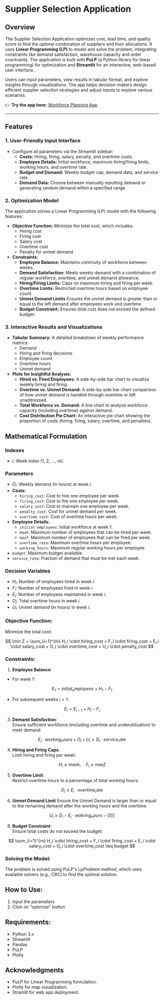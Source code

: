 # Supplier Selection Application

## Overview
The Supplier Selection Application optimizes cost, lead time, and quality score to find the optimal combination of suppliers and their allocations. It uses **Linear Programming (LP)** to model and solve the problem, integrating constraints like demand satisfaction, warehouse capacity and order cosntraints. The application is built with **PuLP** (a Python library for linear programming) for optimization and **Streamlit** for an interactive, web-based user interface.

Users can input parameters, view results in tabular format, and explore insights through visualizations. The app helps decision-makers design efficient supplier selection strategies and adjust inputs to explore various scenarios.  

👉 **Try the app here:** [Workforce Planning App](https://workforce-planning-scmzo5wmkrecgorpzupb3h.streamlit.app/)

---

## Features

### 1. **User-Friendly Input Interface**
- Configure all parameters via the Streamlit sidebar:
  - **Costs:** Hiring, firing, salary, penalty, and overtime costs.
  - **Employee Details:** Initial workforce, maximum hiring/firing limits, working hours, and overtime rate.
  - **Budget and Demand:** Weekly budget cap, demand data, and service rate.
  - **Demand Data:** Choose between manually inputting demand or generating random demand within a specified range.

### 2. **Optimization Model**
The application solves a Linear Programming (LP) model with the following features:
- **Objective Function:** Minimize the total cost, which includes:
  - Hiring cost
  - Firing cost
  - Salary cost
  - Overtime cost
  - Penalty for unmet demand
- **Constraints:**
  - **Employee Balance:** Maintains continuity of workforce between weeks.
  - **Demand Satisfaction:** Meets weekly demand with a combination of regular workforce, overtime, and unmet demand allowance.
  - **Hiring/Firing Limits:** Caps on maximum hiring and firing per week.
  - **Overtime Limits:** Restricted overtime hours based on employee count.
  - **Unmet Demand Limits** Ensures the unmet demand is greater than or equal to the left demand after employees work and overtime.
  - **Budget Constraint:** Ensures total cost does not exceed the defined budget.

### 3. **Interactive Results and Visualizations**
- **Tabular Summary:** A detailed breakdown of weekly performance metrics:
  - Demand
  - Hiring and firing decisions
  - Employee count
  - Overtime hours
  - Unmet demand
- **Plots for Insightful Analysis:**
  - **Hired vs. Fired Employees:** A side-by-side bar chart to visualize weekly hiring and firing.
  - **Overtime vs. Unmet Demand:** A side-by-side bar chart comparison of how unmet demand is handled through overtime or left unaddressed.
  - **Total Workforce vs. Demand:** A line chart to analyze workforce capacity (including overtime) against demand.
  - **Cost Distribution Pie Chart:** An interactive pie chart showing the proportion of costs (hiring, firing, salary, overtime, and penalties).

## Mathematical Formulation

### **Indexes**
- $i$: Week index (1, 2, ..., $m$).

### **Parameters**
- $D_i$: Weekly demand (in hours) at week $i$.
- **Costs:**
  - `hiring_cost`: Cost to hire one employee per week.
  - `firing_cost`: Cost to fire one employee per week.
  - `salary_cost`: Cost to maintain one employee per week.
  - `penalty_cost`: Cost for unmet demand per week.
  - `overtime_cost`: Cost of overtime hours per week.
- **Employee Details:**
  - `initial_employees`: Initial workforce at week 1.
  - `maxh`: Maximum number of employees that can be hired per week.
  - `maxf`: Maximum number of employees that can be fired per week.
  - `overtime_rate`: Maximum overtime hours per employee.
  - `working_hours`: Maximum regular working hours per employee.
- `budget`: Maximum budget available.
- `service_rate`: Fraction of demand that must be met each week.

### **Decision Variables**
- $H_i$: Number of employees hired in week $i$.
- $F_i$: Number of employees fired in week $i$.
- $E_i$: Number of employees maintained in week $i$.
- $O_i$: Total overtime hours in week $i$.
- $U_i$: Unmet demand (in hours) in week $i$.

### **Objective Function**:
Minimize the total cost:

$$
\min Z = \sum_{i=1}^{m} H_i \cdot hiring_cost + F_i \cdot firing_cost + E_i \cdot salary_cost + O_i \cdot overtime_cost + U_i \cdot penalty_cost
$$

### **Constraints**:

1. **Employee Balance**:
- For week 1:  

$$ 
E_1 = initial_employees + H_1 - F_1 
$$

- For subsequent weeks $i > 1$:

$$ 
E_i = E_{i-1} + H_i - F_i 
$$

3. **Demand Satisfaction**:  
Ensure sufficient workforce (including overtime and underutilization) to meet demand:  

$$ 
E_i \cdot working_hours + O_i + U_i \geq D_i \cdot service_rate
$$

4. **Hiring and Firing Caps**:  
Limit hiring and firing per week:  

$$ 
H_i \leq maxh, \quad F_i \leq maxf 
$$

5. **Overtime Limit**:  
Restrict overtime hours to a percentage of total working hours:  

$$ 
O_i \leq E_i \cdot overtime_rate 
$$

6. **Unmet Demand Limit**
Ensure the Unmet Demand is larger than or equal to the remaining demand after the working hours and the overtime:

$$
U_i \geq D_i - E_i \cdot wokring_hours - O[i]
$$

8. **Budget Constraint**:  
Ensure total costs do not exceed the budget:  

$$ 
\sum_{i=1}^{m} H_i \cdot hiring_cost + F_i \cdot firing_cost + E_i \cdot salary_cost + O_i \cdot overtime_cost \leq budget 
$$
   
### Solving the Model:
The problem is solved using PuLP's LpProblem method, which uses available solvers (e.g., CBC) to find the optimal solution.

## How to Use:
1. Input the parameters
2. Click on "optimize" button

## Requirements:
- Python 3.x
- Streamlit
- Pandas
- PuLP
- Plotly

## Acknowledgments
- PuLP for Linear Programming formulation.
- Plotly for map visualization.
- Stramlit for web app deployment.
